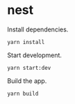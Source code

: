 # nest

Install dependencies.

```
yarn install
```

Start development.

```
yarn start:dev
```

Build the app.

```
yarn build
```
